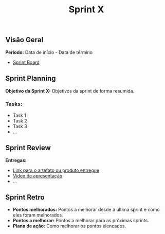 <h1 align="center"><b>Sprint X</b></h1>

<br>

## Visão Geral

**Período:** Data de início - Data de término <br>

- [Sprint Board](https://trello.com/b/quadro)

## Sprint Planning

**Objetivo da Sprint X:** Objetivos da sprint de forma resumida.

### Tasks:

- Task 1
- Task 2
- Task 3
- ...

## Sprint Review

**Entregas:**

- [Link para o artefato ou produto entregue](url)
- [Vídeo de apresentação](url)
- ...

## Sprint Retro

- **Pontos melhorados:** Pontos a melhorar desde a última sprint e como eles foram melhorados.
- **Pontos a melhorar:** Pontos a melhorar para as próximas sprints.
- **Plano de ação:** Como melhorar os pontos elencados.
